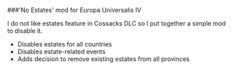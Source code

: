 ###'No Estates' mod for Europa Universalis IV

I do not like estates feature in Cossacks DLC so I put together a simple mod to disable it.

* Disables estates for all countries
* Disables estate-related events
* Adds decision to remove existing estates from all provinces
